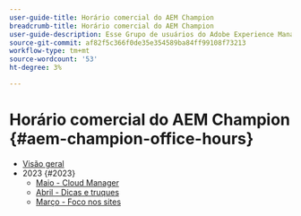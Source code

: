```yaml
---
user-guide-title: Horário comercial do AEM Champion
breadcrumb-title: Horário comercial do AEM Champion
user-guide-description: Esse Grupo de usuários do Adobe Experience Manager (AEMUG) é facilitado pela Classe de campeão de AEM 2022-2023. Os especialistas usarão esse AEMUG como plataforma para o horário comercial mensal
source-git-commit: af82f5c366f0de35e354589ba84ff99108f73213
workflow-type: tm+mt
source-wordcount: '53'
ht-degree: 3%

---
```



# Horário comercial do AEM Champion {#aem-champion-office-hours}

+ [Visão geral](overview.md)
+ 2023 {#2023}
   + [Maio - Cloud Manager](2023/may.md)
   + [Abril - Dicas e truques](2023/april.md)
   + [Março - Foco nos sites](2023/march.md)


